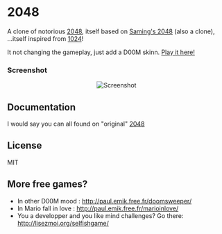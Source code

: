 # 2048
A clone of notorious [2048](https://github.com/gabrielecirulli/2048/), itself based on [Saming's 2048](http://saming.fr/p/2048/) (also a clone), ...itself inspired from [1024](https://play.google.com/store/apps/details?id=com.veewo.a1024)!

It not changing the gameplay, just add a D00M skinn. [Play it here!](http://korvus.github.io/2048/)

### Screenshot

<p align="center">
  <img src="http://pictures.gabrielecirulli.com/2048-20140309-234100.png" alt="Screenshot"/>
</p>

## Documentation
I would say you can all found on "original" [2048](https://github.com/gabrielecirulli/2048/)

## License
MIT

## More free games?
- In other D00M mood : http://paul.emik.free.fr/doomsweeper/
- In Mario fall in love : http://paul.emik.free.fr/marioinlove/
- You a developper and you like mind challenges? Go there: http://lisezmoi.org/selfishgame/
